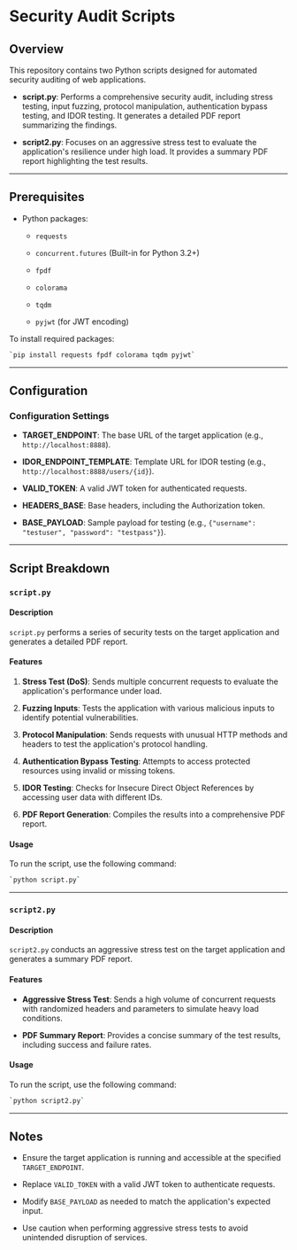 # Security Audit Scripts

## Overview

This repository contains two Python scripts designed for automated security auditing of web applications.

- **script.py**: Performs a comprehensive security audit, including stress testing, input fuzzing, protocol manipulation, authentication bypass testing, and IDOR testing. It generates a detailed PDF report summarizing the findings.
    
- **script2.py**: Focuses on an aggressive stress test to evaluate the application's resilience under high load. It provides a summary PDF report highlighting the test results.
    

---

## Prerequisites

- Python packages:
    
    - `requests`
        
    - `concurrent.futures` (Built-in for Python 3.2+)
        
    - `fpdf`
        
    - `colorama`
        
    - `tqdm`
        
    - `pyjwt` (for JWT encoding)
        

To install required packages:

```bash
`pip install requests fpdf colorama tqdm pyjwt`
```
---

## Configuration

### Configuration Settings

- **TARGET_ENDPOINT**: The base URL of the target application (e.g., `http://localhost:8888`).
    
- **IDOR_ENDPOINT_TEMPLATE**: Template URL for IDOR testing (e.g., `http://localhost:8888/users/{id}`).
    
- **VALID_TOKEN**: A valid JWT token for authenticated requests.
    
- **HEADERS_BASE**: Base headers, including the Authorization token.
    
- **BASE_PAYLOAD**: Sample payload for testing (e.g., `{"username": "testuser", "password": "testpass"}`).
    

---

## Script Breakdown

### `script.py`

#### Description

`script.py` performs a series of security tests on the target application and generates a detailed PDF report.

#### Features

1. **Stress Test (DoS)**: Sends multiple concurrent requests to evaluate the application's performance under load.
    
2. **Fuzzing Inputs**: Tests the application with various malicious inputs to identify potential vulnerabilities.
    
3. **Protocol Manipulation**: Sends requests with unusual HTTP methods and headers to test the application's protocol handling.
    
4. **Authentication Bypass Testing**: Attempts to access protected resources using invalid or missing tokens.
    
5. **IDOR Testing**: Checks for Insecure Direct Object References by accessing user data with different IDs.
    
6. **PDF Report Generation**: Compiles the results into a comprehensive PDF report.
    

#### Usage

To run the script, use the following command:

```bash
`python script.py`
```
---

### `script2.py`

#### Description

`script2.py` conducts an aggressive stress test on the target application and generates a summary PDF report.

#### Features

- **Aggressive Stress Test**: Sends a high volume of concurrent requests with randomized headers and parameters to simulate heavy load conditions.
    
- **PDF Summary Report**: Provides a concise summary of the test results, including success and failure rates.
    

#### Usage

To run the script, use the following command:
```bash
`python script2.py`
```
---

## Notes

- Ensure the target application is running and accessible at the specified `TARGET_ENDPOINT`.
    
- Replace `VALID_TOKEN` with a valid JWT token to authenticate requests.
    
- Modify `BASE_PAYLOAD` as needed to match the application's expected input.
    
- Use caution when performing aggressive stress tests to avoid unintended disruption of services.
